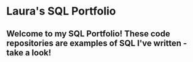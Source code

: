 # Laura's SQL Portfolio
## Welcome to my SQL Portfolio! These code repositories are examples of SQL I've written - take a look!
